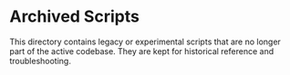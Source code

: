 # Archived Scripts

This directory contains legacy or experimental scripts that are no longer part of the active codebase.
They are kept for historical reference and troubleshooting.
